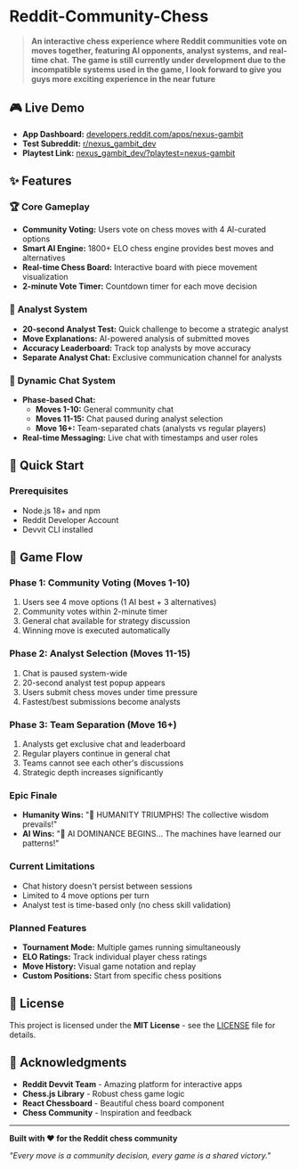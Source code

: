 # Reddit-Community-Chess
> **An interactive chess experience where Reddit communities vote on moves together, featuring AI opponents, analyst systems, and real-time chat.**
> **The game is still currently under development due to the incompatible systems used in the game, I look forward to give you guys more exciting experience in the near future**

## 🎮 **Live Demo**

- **App Dashboard:** [developers.reddit.com/apps/nexus-gambit](https://developers.reddit.com/apps/nexus-gambit)
- **Test Subreddit:** [r/nexus_gambit_dev](https://www.reddit.com/r/nexus_gambit_dev)
- **Playtest Link:** [nexus_gambit_dev/?playtest=nexus-gambit](https://www.reddit.com/r/nexus_gambit_dev/?playtest=nexus-gambit)

## ✨ **Features**

### 🏆 **Core Gameplay**
- **Community Voting:** Users vote on chess moves with 4 AI-curated options
- **Smart AI Engine:** 1800+ ELO chess engine provides best moves and alternatives
- **Real-time Chess Board:** Interactive board with piece movement visualization
- **2-minute Vote Timer:** Countdown timer for each move decision

### 🧠 **Analyst System**
- **20-second Analyst Test:** Quick challenge to become a strategic analyst
- **Move Explanations:** AI-powered analysis of submitted moves
- **Accuracy Leaderboard:** Track top analysts by move accuracy
- **Separate Analyst Chat:** Exclusive communication channel for analysts

### 💬 **Dynamic Chat System**
- **Phase-based Chat:** 
  - **Moves 1-10:** General community chat
  - **Moves 11-15:** Chat paused during analyst selection
  - **Move 16+:** Team-separated chats (analysts vs regular players)
- **Real-time Messaging:** Live chat with timestamps and user roles

## 🚀 **Quick Start**

### **Prerequisites**
- Node.js 18+ and npm
- Reddit Developer Account
- Devvit CLI installed

## 🎯 **Game Flow**

### **Phase 1: Community Voting (Moves 1-10)**
1. Users see 4 move options (1 AI best + 3 alternatives)
2. Community votes within 2-minute timer
3. General chat available for strategy discussion
4. Winning move is executed automatically

### **Phase 2: Analyst Selection (Moves 11-15)**
1. Chat is paused system-wide
2. 20-second analyst test popup appears
3. Users submit chess moves under time pressure
4. Fastest/best submissions become analysts

### **Phase 3: Team Separation (Move 16+)**
1. Analysts get exclusive chat and leaderboard
2. Regular players continue in general chat
3. Teams cannot see each other's discussions
4. Strategic depth increases significantly

### **Epic Finale**
- **Humanity Wins:** "🎉 HUMANITY TRIUMPHS! The collective wisdom prevails!"
- **AI Wins:** "🤖 AI DOMINANCE BEGINS... The machines have learned our patterns!"

### **Current Limitations**
- Chat history doesn't persist between sessions
- Limited to 4 move options per turn
- Analyst test is time-based only (no chess skill validation)

### **Planned Features**
- **Tournament Mode:** Multiple games running simultaneously
- **ELO Ratings:** Track individual player chess ratings
- **Move History:** Visual game notation and replay
- **Custom Positions:** Start from specific chess positions

## 📜 **License**

This project is licensed under the **MIT License** - see the [LICENSE](LICENSE) file for details.

## 🙏 **Acknowledgments**

- **Reddit Devvit Team** - Amazing platform for interactive apps
- **Chess.js Library** - Robust chess game logic
- **React Chessboard** - Beautiful chess board component
- **Chess Community** - Inspiration and feedback

---

**Built with ❤️ for the Reddit chess community**

*"Every move is a community decision, every game is a shared victory."*
